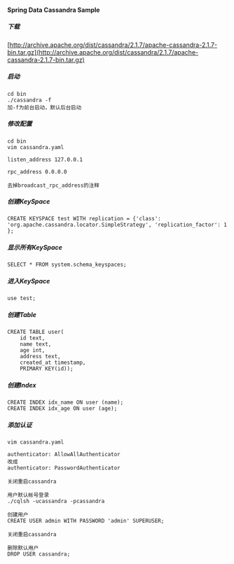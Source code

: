 #### Spring Data Cassandra Sample

##### 下载
[http://archive.apache.org/dist/cassandra/2.1.7/apache-cassandra-2.1.7-bin.tar.gz](http://archive.apache.org/dist/cassandra/2.1.7/apache-cassandra-2.1.7-bin.tar.gz)

##### 启动
	cd bin
	./cassandra -f
	加-f为前台启动，默认后台启动
	
##### 修改配置
	cd bin
	vim cassandra.yaml
	
	listen_address 127.0.0.1

	rpc_address 0.0.0.0

	去掉broadcast_rpc_address的注释
	
##### 创建KeySpace
	CREATE KEYSPACE test WITH replication = {'class': 'org.apache.cassandra.locator.SimpleStrategy', 'replication_factor': 1 };

##### 显示所有KeySpace
	SELECT * FROM system.schema_keyspaces;
	
##### 进入KeySpace
	use test;
	
##### 创建Table
	CREATE TABLE user(
		id text,
		name text,
		age int,
		address text,
		created_at timestamp,
		PRIMARY KEY(id));

##### 创建Index
	CREATE INDEX idx_name ON user (name);
	CREATE INDEX idx_age ON user (age);
	
##### 添加认证
	vim cassandra.yaml
	
	authenticator: AllowAllAuthenticator
	改成
	authenticator: PasswordAuthenticator
	
	关闭重启cassandra
	
	用户默认帐号登录
	./cqlsh -ucassandra -pcassandra
	
	创建用户
	CREATE USER admin WITH PASSWORD 'admin' SUPERUSER;
	
	关闭重启cassandra
	
	删除默认用户
	DROP USER cassandra;
	
